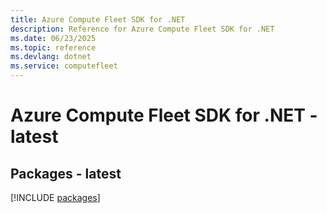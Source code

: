 ```yaml
---
title: Azure Compute Fleet SDK for .NET
description: Reference for Azure Compute Fleet SDK for .NET
ms.date: 06/23/2025
ms.topic: reference
ms.devlang: dotnet
ms.service: computefleet
---
```

# Azure Compute Fleet SDK for .NET - latest
## Packages - latest
[!INCLUDE [packages](compute-fleet-index.md)]